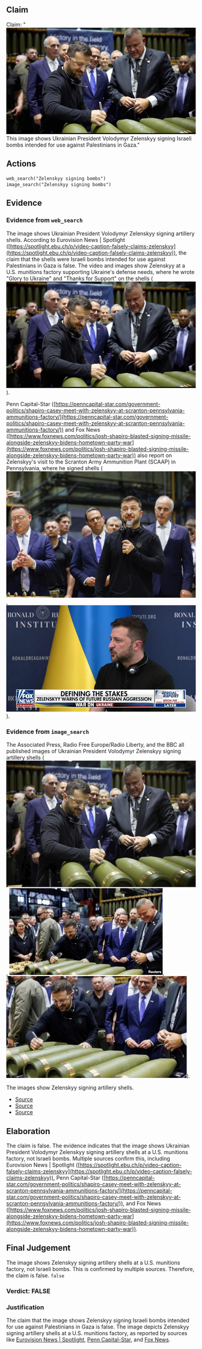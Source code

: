 ## Claim
Claim: "![image 16](media/49.jpg) This image shows Ukrainian President Volodymyr Zelenskyy signing Israeli bombs intended for use against Palestinians in Gaza."

## Actions
```
web_search("Zelenskyy signing bombs")
image_search("Zelenskyy signing bombs")
```

## Evidence
### Evidence from `web_search`
The image shows Ukrainian President Volodymyr Zelenskyy signing artillery shells. According to Eurovision News | Spotlight ([https://spotlight.ebu.ch/p/video-caption-falsely-claims-zelenskyy](https://spotlight.ebu.ch/p/video-caption-falsely-claims-zelenskyy)), the claim that the shells were Israeli bombs intended for use against Palestinians in Gaza is false. The video and images show Zelenskyy at a U.S. munitions factory supporting Ukraine's defense needs, where he wrote "Glory to Ukraine" and "Thanks for Support" on the shells (![image 16](media/49.jpg)).

Penn Capital-Star ([https://penncapital-star.com/government-politics/shapiro-casey-meet-with-zelenskyy-at-scranton-pennsylvania-ammunitions-factory/](https://penncapital-star.com/government-politics/shapiro-casey-meet-with-zelenskyy-at-scranton-pennsylvania-ammunitions-factory/)) and Fox News ([https://www.foxnews.com/politics/josh-shapiro-blasted-signing-missile-alongside-zelenskyy-bidens-hometown-party-war](https://www.foxnews.com/politics/josh-shapiro-blasted-signing-missile-alongside-zelenskyy-bidens-hometown-party-war)) also report on Zelenskyy's visit to the Scranton Army Ammunition Plant (SCAAP) in Pennsylvania, where he signed shells (![image 966](media/2025-08-06_18-19-1754504384-791630.jpg), ![image 992](media/2025-08-06_18-19-1754504395-425717.jpg)).


### Evidence from `image_search`
The Associated Press, Radio Free Europe/Radio Liberty, and the BBC all published images of Ukrainian President Volodymyr Zelenskyy signing artillery shells (![image 2213](media/2025-08-07_20-09-1754597376-342774.jpg), ![image 2214](media/2025-08-07_20-09-1754597377-142113.jpg), ![image 2215](media/2025-08-07_20-09-1754597377-540519.jpg)).

The images show Zelenskyy signing artillery shells.
*   [Source](https://apnews.com/article/zelenskyy-johnson-ambassador-ukraine-biden-harris-trump-d81b0a055d99cfd4804b3f2c00915d09)
*   [Source](https://www.rferl.org/a/zelenskiy-markarova-scranton-munitions-plant-johnson-harris/33135165.html)
*   [Source](https://www.bbc.com/news/articles/c5y30244467o)


## Elaboration
The claim is false. The evidence indicates that the image shows Ukrainian President Volodymyr Zelenskyy signing artillery shells at a U.S. munitions factory, not Israeli bombs. Multiple sources confirm this, including Eurovision News | Spotlight ([https://spotlight.ebu.ch/p/video-caption-falsely-claims-zelenskyy](https://spotlight.ebu.ch/p/video-caption-falsely-claims-zelenskyy)), Penn Capital-Star ([https://penncapital-star.com/government-politics/shapiro-casey-meet-with-zelenskyy-at-scranton-pennsylvania-ammunitions-factory/](https://penncapital-star.com/government-politics/shapiro-casey-meet-with-zelenskyy-at-scranton-pennsylvania-ammunitions-factory/)), and Fox News ([https://www.foxnews.com/politics/josh-shapiro-blasted-signing-missile-alongside-zelenskyy-bidens-hometown-party-war](https://www.foxnews.com/politics/josh-shapiro-blasted-signing-missile-alongside-zelenskyy-bidens-hometown-party-war)).


## Final Judgement
The image shows Zelenskyy signing artillery shells at a U.S. munitions factory, not Israeli bombs. This is confirmed by multiple sources. Therefore, the claim is false. `false`

### Verdict: FALSE

### Justification
The claim that the image shows Zelenskyy signing Israeli bombs intended for use against Palestinians in Gaza is false. The image depicts Zelenskyy signing artillery shells at a U.S. munitions factory, as reported by sources like [Eurovision News | Spotlight](https://spotlight.ebu.ch/p/video-caption-falsely-claims-zelenskyy), [Penn Capital-Star](https://penncapital-star.com/government-politics/shapiro-casey-meet-with-zelenskyy-at-scranton-pennsylvania-ammunitions-factory/), and [Fox News](https://www.foxnews.com/politics/josh-shapiro-blasted-signing-missile-alongside-zelenskyy-bidens-hometown-party-war/).

